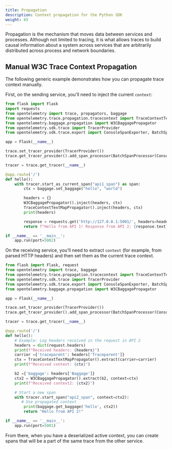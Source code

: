 ```yaml
---
title: Propagation
description: Context propagation for the Python SDK
weight: 65
---
```


Propagation is the mechanism that moves data between services and processes.
Although not limited to tracing, it is what allows traces to build causal
information about a system across services that are arbitrarily distributed
across process and network boundaries.

## Manual W3C Trace Context Propagation

The following generic example demonstrates how you can propagate trace context
manually.

First, on the sending service, you'll need to inject the current `context`:

```python
from flask import Flask
import requests
from opentelemetry import trace, propagators, baggage
from opentelemetry.trace.propagation.tracecontext import TraceContextTextMapPropagator
from opentelemetry.baggage.propagation import W3CBaggagePropagator
from opentelemetry.sdk.trace import TracerProvider
from opentelemetry.sdk.trace.export import ConsoleSpanExporter, BatchSpanProcessor

app = Flask(__name__)

trace.set_tracer_provider(TracerProvider())
trace.get_tracer_provider().add_span_processor(BatchSpanProcessor(ConsoleSpanExporter()))

tracer = trace.get_tracer(__name__)

@app.route('/')
def hello():
    with tracer.start_as_current_span("api1_span") as span:
        ctx = baggage.set_baggage("hello", "world")

        headers = {}
        W3CBaggagePropagator().inject(headers, ctx)
        TraceContextTextMapPropagator().inject(headers, ctx)
        print(headers)

        response = requests.get('http://127.0.0.1:5001/', headers=headers)
        return f"Hello from API 1! Response from API 2: {response.text}"

if __name__ == '__main__':
    app.run(port=5002)
```

On the receiving service, you'll need to extract `context` (for example, from
parsed HTTP headers) and then set them as the current trace context.

```python
from flask import Flask, request
from opentelemetry import trace, baggage
from opentelemetry.trace.propagation.tracecontext import TraceContextTextMapPropagator
from opentelemetry.sdk.trace import TracerProvider
from opentelemetry.sdk.trace.export import ConsoleSpanExporter, BatchSpanProcessor
from opentelemetry.baggage.propagation import W3CBaggagePropagator

app = Flask(__name__)

trace.set_tracer_provider(TracerProvider())
trace.get_tracer_provider().add_span_processor(BatchSpanProcessor(ConsoleSpanExporter()))

tracer = trace.get_tracer(__name__)

@app.route('/')
def hello():
    # Example: Log headers received in the request in API 2
    headers = dict(request.headers)
    print(f"Received headers: {headers}")
    carrier ={'traceparent': headers['Traceparent']}
    ctx = TraceContextTextMapPropagator().extract(carrier=carrier)
    print(f"Received context: {ctx}")

    b2 ={'baggage': headers['Baggage']}
    ctx2 = W3CBaggagePropagator().extract(b2, context=ctx)
    print(f"Received context2: {ctx2}")

    # Start a new span
    with tracer.start_span("api2_span", context=ctx2):
       # Use propagated context
        print(baggage.get_baggage('hello', ctx2))
        return "Hello from API 2!"

if __name__ == '__main__':
    app.run(port=5001)
```

From there, when you have a deserialized active context, you can create spans
that will be a part of the same trace from the other service.
